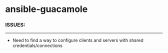 # ansible-guacamole

### ISSUES:
----------------
- Need to find a way to configure clients and servers with shared credentials/connections